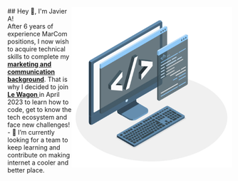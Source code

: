 <img align="right" alt="GIF" src="https://raw.githubusercontent.com/javialsal/javialsal/main/techstack.gif" width="360px"/>
## Hey 👋, I'm Javier A!
<br/>
After 6 years of experience MarCom positions, I now wish to acquire technical skills to complete my <strong><a href="https://www.linkedin.com/in/javialsal/" >marketing and communication background</a></strong>.
That is why I decided to join <strong><a href="https://github.com/lewagon">Le Wagon </a></strong>in April 2023 to learn how to code, get to know the tech ecosystem and face new challenges!
- 🔭 I’m currently looking for a team to keep learning and contribute on making internet a cooler and better place.
